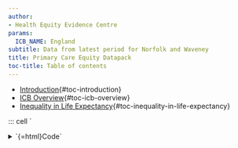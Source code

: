 ```yaml
---
author:
- Health Equity Evidence Centre
params:
  ICB_NAME: England
subtitle: Data from latest period for Norfolk and Waveney
title: Primary Care Equity Datapack
toc-title: Table of contents
---
```


-   [Introduction](#introduction){#toc-introduction}
-   [ICB Overview](#icb-overview){#toc-icb-overview}
-   [Inequality in Life
    Expectancy](#inequality-in-life-expectancy){#toc-inequality-in-life-expectancy}

::: cell
`<details>
<summary>`{=html}Code`</summary>`{=html}

``` {.r .cell-code}
# Load necessary libraries
library(ggplot2)
library(showtext)
```

```{=html}
</details>
```
::: {.cell-output .cell-output-stderr}
    Loading required package: sysfonts
:::

::: {.cell-output .cell-output-stderr}
    Loading required package: showtextdb
:::

`<details>
<summary>`{=html}Code`</summary>`{=html}

``` {.r .cell-code}
library(patchwork)
library(ggtext)
library(fingertipsR)
library(tidyverse)
```

```{=html}
</details>
```
::: {.cell-output .cell-output-stderr}
    ── Attaching core tidyverse packages ──────────────────────── tidyverse 2.0.0 ──
    ✔ dplyr     1.1.2     ✔ readr     2.1.4
    ✔ forcats   1.0.0     ✔ stringr   1.5.1
    ✔ lubridate 1.9.2     ✔ tibble    3.2.1
    ✔ purrr     1.0.1     ✔ tidyr     1.3.0
:::

::: {.cell-output .cell-output-stderr}
    ── Conflicts ────────────────────────────────────────── tidyverse_conflicts() ──
    ✖ dplyr::filter() masks stats::filter()
    ✖ dplyr::lag()    masks stats::lag()
    ℹ Use the conflicted package (<http://conflicted.r-lib.org/>) to force all conflicts to become errors
:::

`<details>
<summary>`{=html}Code`</summary>`{=html}

``` {.r .cell-code}
library(purrr)
library(tibble)
library(spatstat)
```

```{=html}
</details>
```
::: {.cell-output .cell-output-stderr}
    Warning: package 'spatstat' was built under R version 4.3.3
:::

::: {.cell-output .cell-output-stderr}
    Loading required package: spatstat.data
:::

::: {.cell-output .cell-output-stderr}
    Warning: package 'spatstat.data' was built under R version 4.3.3
:::

::: {.cell-output .cell-output-stderr}
    Loading required package: spatstat.univar
:::

::: {.cell-output .cell-output-stderr}
    Warning: package 'spatstat.univar' was built under R version 4.3.3
:::

::: {.cell-output .cell-output-stderr}
    spatstat.univar 3.0-1
    Loading required package: spatstat.geom
:::

::: {.cell-output .cell-output-stderr}
    Warning: package 'spatstat.geom' was built under R version 4.3.3
:::

::: {.cell-output .cell-output-stderr}
    spatstat.geom 3.3-2

    Attaching package: 'spatstat.geom'

    The following object is masked from 'package:patchwork':

        area

    Loading required package: spatstat.random
:::

::: {.cell-output .cell-output-stderr}
    Warning: package 'spatstat.random' was built under R version 4.3.3
:::

::: {.cell-output .cell-output-stderr}
    spatstat.random 3.3-1
    Loading required package: spatstat.explore
:::

::: {.cell-output .cell-output-stderr}
    Warning: package 'spatstat.explore' was built under R version 4.3.3
:::

::: {.cell-output .cell-output-stderr}
    Loading required package: nlme

    Attaching package: 'nlme'

    The following object is masked from 'package:dplyr':

        collapse

    spatstat.explore 3.3-2
    Loading required package: spatstat.model
:::

::: {.cell-output .cell-output-stderr}
    Warning: package 'spatstat.model' was built under R version 4.3.3
:::

::: {.cell-output .cell-output-stderr}
    Loading required package: rpart
    spatstat.model 3.3-1
    Loading required package: spatstat.linnet
:::

::: {.cell-output .cell-output-stderr}
    Warning: package 'spatstat.linnet' was built under R version 4.3.3
:::

::: {.cell-output .cell-output-stderr}
    spatstat.linnet 3.2-1

    spatstat 3.1-1 
    For an introduction to spatstat, type 'beginner' 
:::

`<details>
<summary>`{=html}Code`</summary>`{=html}

``` {.r .cell-code}
library(lubridate)
library(readODS)
```

```{=html}
</details>
```
::: {.cell-output .cell-output-stderr}
    Warning: package 'readODS' was built under R version 4.3.3
:::

`<details>
<summary>`{=html}Code`</summary>`{=html}

``` {.r .cell-code}
library(janitor)
```

```{=html}
</details>
```
::: {.cell-output .cell-output-stderr}

    Attaching package: 'janitor'

    The following objects are masked from 'package:stats':

        chisq.test, fisher.test
:::

`<details>
<summary>`{=html}Code`</summary>`{=html}

``` {.r .cell-code}
library(gdata)
```

```{=html}
</details>
```
::: {.cell-output .cell-output-stderr}

    Attaching package: 'gdata'

    The following objects are masked from 'package:dplyr':

        combine, first, last, starts_with

    The following object is masked from 'package:purrr':

        keep

    The following object is masked from 'package:tidyr':

        starts_with

    The following object is masked from 'package:stats':

        nobs

    The following object is masked from 'package:utils':

        object.size

    The following object is masked from 'package:base':

        startsWith
:::

`<details>
<summary>`{=html}Code`</summary>`{=html}

``` {.r .cell-code}
# Set up Google font and automatic display for text rendering
font_add_google("Poppins", family = "Poppins")
showtext_auto()

# Set up the ggplot theme
theme_set(
  theme_minimal() +
    theme(
      axis.title = element_text(size = 80, family = "Poppins"),
      axis.text = element_text(size = 80, family = "Poppins"),
      plot.caption = element_text(size = 60, family = "Poppins"),
      plot.title = element_text(size = 100, family = "Poppins"),
      plot.subtitle = element_text(size = 90, family = "Poppins"),
      panel.grid = element_line(size = 5),
      legend.title = element_text(size = 60, family = "Poppins"),
      legend.text = element_text(size = 60, family = "Poppins"),
      legend.key.width = unit(3.5, "cm"),
      plot.title.position = "plot"
    )
)
```

```{=html}
</details>
```
::: {.cell-output .cell-output-stderr}
    Warning: The `size` argument of `element_line()` is deprecated as of ggplot2 3.4.0.
    ℹ Please use the `linewidth` argument instead.
:::

`<details>
<summary>`{=html}Code`</summary>`{=html}

``` {.r .cell-code}
# Update default settings for geom_point size
update_geom_defaults("point", list(size = 50))

# Import data
df <- read.csv("final_data.csv")

# Define helper functions or custom operators if needed
"%ni%" <- Negate("%in%")

# Optional: suppress warnings and set figure dimensions globally for knitr
knitr::opts_chunk$set(
  echo = FALSE,
  warning = FALSE,
  fig.width = 90,
  fig.height = 25,
  fig.fullwidth = TRUE
)
```

```{=html}
</details>
```
:::

## Introduction

Primary care, in contrast to specialty care, is associated with a more
equitable distribution of health across populations. One of the key
roles of commissioners is to ensure that resources are distributed
equitably across the healthcare system.

This report presents the latest NHS primary care data, using the Index
of Multiple Deprivation (IMD) to examine inequalities in patient health
determinants and outcomes. We analyze the data according to the
following categories:

-   **Resources (supply)**: Payments, Workforce
-   **Population (demand)**: Disease prevalence, Health-related
    behaviors
-   **Service quality**: Quality and Outcomes Framework (QOF)
    achievement
-   **Access**: Patient experience, Appointments
-   **Impact on secondary care**: Emergency admissions, A&E attendances

For further information or to discuss the results, please contact
[Dr. John Ford](mailto:j.a.ford@qmul.ac.uk).

## ICB Overview

::: cell
::: cell-output-display
![](slides_files/figure-markdown/overview-1.png)
:::
:::

Each practice in England is assigned an Index of Multiple Deprivation
(IMD) based on the population it serves, divided into deprivation
quintiles.

For Norfolk and Waveney, approximately **8%** of practices serve the
most deprived quintile of patients in England.

## Inequality in Life Expectancy

::: cell
::: cell-output-display
![](slides_files/figure-markdown/Life_Expectancy-1.png)
:::
:::

Average life expectancy for men is in the least deprived 20%.
